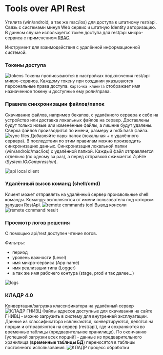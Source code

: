 # Tools over API Rest
Утилита (win/android, а так же mac/ios) для доступа к штатному rest/api. Связь с системами минуя Web сервис и штатную Identity авторизацию. В данном случае используется токен доступа для rest/api микро-сервиса с применением [RBAC](https://ru.wikipedia.org/wiki/%D0%A3%D0%BF%D1%80%D0%B0%D0%B2%D0%BB%D0%B5%D0%BD%D0%B8%D0%B5_%D0%B4%D0%BE%D1%81%D1%82%D1%83%D0%BF%D0%BE%D0%BC_%D0%BD%D0%B0_%D0%BE%D1%81%D0%BD%D0%BE%D0%B2%D0%B5_%D1%80%D0%BE%D0%BB%D0%B5%D0%B9).

Инструмент для взаимодействия с удалённой информационной системой.

### Токены доступа
![tokens](img/tools-config-connections.png)
Токены прописываются в настройках подключения rest/api микро-сервиса.
Каждому токену при создании указываются персональные права доступа. `Карточка клиента` отображает имя назначенное токену и доступные ему роли/права.

### Правила синхронизации файлов/папок
Скачивание файлов, например бекапов, с удалённого сервера к себе на устройство или доставка локальных файлов на сервер. Доставлены будут только новые или изменённые файлы, а лишние будут удалены. Сверка файлов производится по имени, размеру и md5:hash файла.
![sync files](img/tools-sync-folders-list.png)
Добавляйте пары папок (локальная + с удалённого сервера). В последствии по этим правилам можно производить синхронизацию данных. Синхронизация локальной папки (win/android/mac/ios) с удалённой папкой. Каждый файл отправляется отдельно (по одному за раз), а перед отправкой сжимается ZipFile (*System.IO.Compression*).

![api local client](img/tools-sync-folders.png)

### Удалённый вызов команд (shell/cmd)
Клиент может отправлять на удалённый сервер произвольные shell команды. Команды выполняются от имени пользователя под которым запущен RestApi.
![remote commands tool](img/tools-commands-view.png)
Вывод консоли
![remote command result](img/tools-command-result.png)

### Просмотр логов решения
С помощью api/rest доступен чтение логов.

Фильтры:
- период
- уровень важности (Level)
- имя микро-сервиса (App name)
- имя реализации типа (Logger)
- а так же имя рабочего контура (stage, prod и так далее...)

![logs](img/tools-logs-read.png)

### КЛАДР 4.0
Конвертация/загрузка классификатора на удалённый сервер
![КЛАДР ГНИВЦ](img/kladr-files-dbf.png)
Файлы адресов доступные для скачивания на сайте ГНИВЦ - можно загрузить в систему для внутренней эксплуатации.
Данные из классификатора извлекаются, конвертируются, делятся на порции и отправляются на сервер (rest/api), где и сохраняются во временные таблицы (предварительное хранилище).
По окончанию [успешной загрузки всех порций] - данные из предварительного хранилища (**временные таблицы БД**) переносятся в таблицы постоянного использования.
![КЛАДР процесс обработки](img/kladr-status-progress.png)